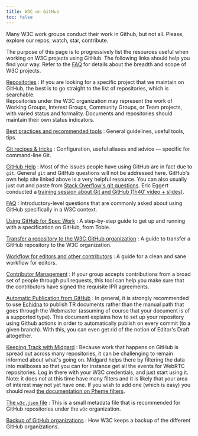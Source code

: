 ```yaml
---
title: W3C on GitHub
toc: false
---
```

Many W3C work groups conduct their work in Github, but not all. Please, explore our repos, watch, star, contribute.

The purpose of this page is to progressively list the resources useful when working on W3C projects using GitHub. The following links should help you find your way. Refer to the [FAQ](faq.md) for details about the breadth and scope of W3C projects.

[Repositories](https://github.com/w3c/)
: If you are looking for a specific project that we maintain on GitHub, the best is to go straight to the list of repositories, which is searchable.  
Repositories under the W3C organization may represent the work of Working Groups, Interest Groups, Community Groups, or Team projects, with varied status and formality. Documents and repositories should maintain their own status indicators.

[Best practices and recommended tools](best-practices.md)
: General guidelines, useful tools, tips.

[Git recipes & tricks](git.md)
: Configuration, useful aliases and advice — specific for command-line Git.

[GitHub Help](https://help.github.com/)
: Most of the issues people have using GitHub are in fact due to `git`. General `git` and GitHub questions will not be addressed here. GitHub's own help site linked above is a very helpful resource. You can also usually just cut and paste from [Stack Overflow's git questions](http://stackoverflow.com/questions/tagged/git). Eric Eggert conducted a [training session about Git and GitHub (1h40′ video + slides)](http://w3c.github.io/wai-gh-training-2015-06-29/).

[FAQ](faq.md)
: Introductory-level questions that are commonly asked about using GitHub specifically in a W3C context.

[Using GitHub for Spec Work](specs.md)
: A step-by-step guide to get up and running with a specification on GitHub, from Tobie.

[Transfer a repository to the W3C GitHub organization](repo-transfer.md)
: A guide to transfer a GitHub repository to the W3C organization.

[Workflow for editors and other contributors](workflow.md)
: A guide for a clean and sane workflow for editors.

[Contributor Management](repo-management.md)
: If your group accepts contributions from a broad set of people through pull requests, this tool can help you make sure that the contributors have signed the requisite IPR agreements.

[Automatic Publication from GitHub](https://github.com/w3c/echidna/wiki/Setting-up-Echidna-as-a-GitHub-hook)
: In general, it is strongly recommended to use [Echidna](https://github.com/w3c/echidna/wiki) to publish TR documents rather than the manual path that goes through the Webmaster (assuming of course that your document is of a supported type). This document explains how to set up your repository using Github actions in order to automatically publish on every commit (to a given branch). With this, you can even get rid of the notion of Editor's Draft altogether.

[Keeping Track with Midgard](https://labs.w3.org/midgard/)
: Because work that happens on GitHub is spread out across many repositories, it can be challenging to remain informed about what's going on. Midgard helps there by filtering the data into mailboxes so that you can for instance get all the events for WebRTC repositories. Log in there with your W3C credentials, and just start using it. Note: it does not at this time have many filters and it is likely that your area of interest may not yet have one. If you wish to add one (which is easy) you should read [the documentation on Pheme filters](https://github.com/w3c/midgard/blob/master/DEVELOPMENT.md#libfilterseventsjs).

[The `w3c.json` file](w3c.json.md)
: This is a small metadata file that is recommended for GitHub repositories under the `w3c` organization.

[Backup of GitHub organizations](backup.md)
: How W3C keeps a backup of the different GitHub organizations.
